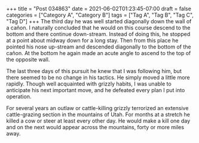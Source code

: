 +++
title = "Post 034863"
date = 2021-06-02T01:23:45-07:00
draft = false
categories = ["Category A", "Category B"]
tags = ["Tag A", "Tag B", "Tag C", "Tag D"]
+++
The third day he was well started diagonally down the wall of a cañon. I naturally concluded that he would on this course descend to the bottom and there continue down-stream. Instead of doing this, he stopped at a point about midway down for a long stay. Then from this place he pointed his nose up-stream and descended diagonally to the bottom of the cañon. At the bottom he again made an acute angle to ascend to the top of the opposite wall.

The last three days of this pursuit he knew that I was following him, but there seemed to be no change in his tactics. He simply moved a little more rapidly. Though well acquainted with grizzly habits, I was unable to anticipate his next important move, and he defeated every plan I put into operation.

For several years an outlaw or cattle-killing grizzly terrorized an extensive cattle-grazing section in the mountains of Utah. For months at a stretch he killed a cow or steer at least every other day. He would make a kill one day and on the next would appear across the mountains, forty or more miles away.
